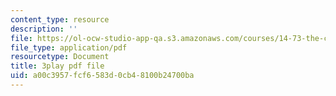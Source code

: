 ```yaml
---
content_type: resource
description: ''
file: https://ol-ocw-studio-app-qa.s3.amazonaws.com/courses/14-73-the-challenge-of-world-poverty-spring-2011/a00c3957fcf6583d0cb48100b24700ba_6RbIUZ-ZvZs.pdf
file_type: application/pdf
resourcetype: Document
title: 3play pdf file
uid: a00c3957-fcf6-583d-0cb4-8100b24700ba
---
```

